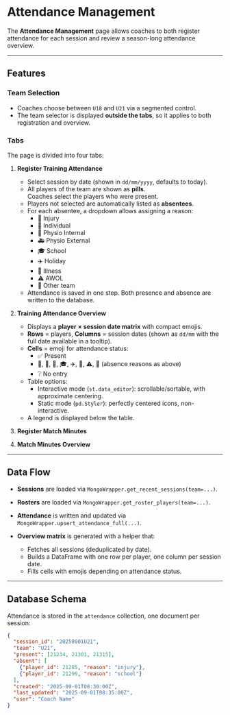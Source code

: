 # Attendance Management

The **Attendance Management** page allows coaches to both register attendance for each session and review a season-long attendance overview.

---

## Features

### Team Selection
- Coaches choose between `U18` and `U21` via a segmented control.
- The team selector is displayed **outside the tabs**, so it applies to both registration and overview.

### Tabs
The page is divided into four tabs:

1. **Register Training Attendance**

   - Select session by date (shown in `dd/mm/yyyy`, defaults to today).
   - All players of the team are shown as **pills**.  
     Coaches select the players who were present.
   - Players not selected are automatically listed as **absentees**.
   - For each absentee, a dropdown allows assigning a reason:
     - 🩼 Injury  
     - 🏃 Individual  
     - 🏥 Physio Internal  
     - 🚑 Physio External  
     - 🎓 School  
     - ✈️ Holiday  
     - 🤒 Illness  
     - ⚠️ AWOL  
     - 🥇 Other team
   - Attendance is saved in one step. Both presence and absence are written to the database.

2. **Training Attendance Overview**

   - Displays a **player × session date matrix** with compact emojis.
   - **Rows** = players, **Columns** = session dates (shown as `dd/mm` with the full date available in a tooltip).
   - **Cells** = emoji for attendance status:
     - ✅ Present  
     - 🩼, 🏃, 🏥, 🎓, ✈️, 🤒, ⚠️, 🥇 (absence reasons as above)  
     - ❔ No entry
   - Table options:
     - Interactive mode (`st.data_editor`): scrollable/sortable, with approximate centering.
     - Static mode (`pd.Styler`): perfectly centered icons, non-interactive.
   - A legend is displayed below the table.

3. **Register Match Minutes**

4. **Match Minutes Overview**

---

## Data Flow

- **Sessions** are loaded via `MongoWrapper.get_recent_sessions(team=...)`.  
- **Rosters** are loaded via `MongoWrapper.get_roster_players(team=...)`.  
- **Attendance** is written and updated via `MongoWrapper.upsert_attendance_full(...)`.  
- **Overview matrix** is generated with a helper that:

  - Fetches all sessions (deduplicated by date).
  - Builds a DataFrame with one row per player, one column per session date.
  - Fills cells with emojis depending on attendance status.

---

## Database Schema

Attendance is stored in the `attendance` collection, one document per session:

```json
{
  "session_id": "20250901U21",
  "team": "U21",
  "present": [21234, 21301, 21315],
  "absent": [
    {"player_id": 21285, "reason": "injury"},
    {"player_id": 21299, "reason": "school"}
  ],
  "created": "2025-09-01T08:30:00Z",
  "last_updated": "2025-09-01T08:35:00Z",
  "user": "Coach Name"
}
```